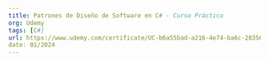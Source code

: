 ```yaml
---
title: Patrones de Diseño de Software en C# - Curso Práctico
org: Udemy
tags: [C#]
url: https://www.udemy.com/certificate/UC-b6a55bad-a216-4e74-ba6c-283565520df2/
date: 01/2024
---
```

